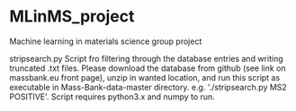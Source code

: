 # MLinMS_project
Machine learning in materials science group project

stripsearch.py
  Script fro filtering through the database entries and writing truncated .txt files. Please download the database from github (see link on massbank.eu front page), unzip in wanted location, and run this script as executable in Mass-Bank-data-master directory. e.g. './stripsearch.py MS2 POSITIVE'. Script requires python3.x and numpy to run.
